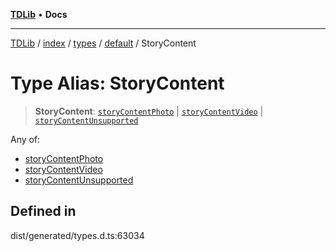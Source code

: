 [**TDLib**](../../../../../../README.md) • **Docs**

***

[TDLib](../../../../../../modules.md) / [index](../../../../../README.md) / [types](../../../README.md) / [default](../README.md) / StoryContent

# Type Alias: StoryContent

> **StoryContent**: [`storyContentPhoto`](storyContentPhoto.md) \| [`storyContentVideo`](storyContentVideo.md) \| [`storyContentUnsupported`](storyContentUnsupported.md)

Any of:
- [storyContentPhoto](storyContentPhoto.md)
- [storyContentVideo](storyContentVideo.md)
- [storyContentUnsupported](storyContentUnsupported.md)

## Defined in

dist/generated/types.d.ts:63034
